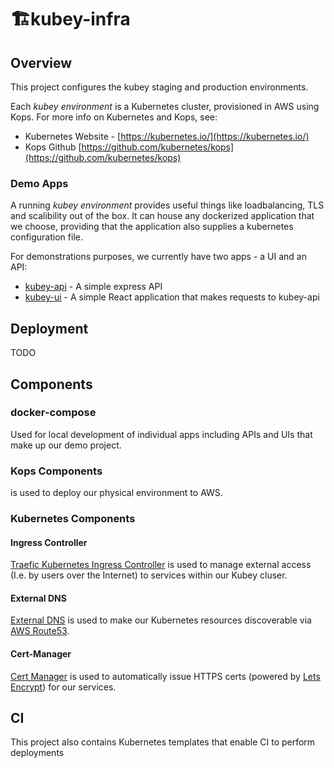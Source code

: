 # 🏗kubey-infra


## Overview
This project configures the kubey staging and production environments.

Each *kubey environment* is a Kubernetes cluster, provisioned in AWS using Kops. For more info on Kubernetes and Kops, see:
- Kubernetes Website - [https://kubernetes.io/](https://kubernetes.io/)
- Kops Github [https://github.com/kubernetes/kops](https://github.com/kubernetes/kops)

### Demo Apps
A running *kubey environment* provides useful things like loadbalancing, TLS and scalibility out of the box. It can house any dockerized application that we choose, providing that the application also supplies a kubernetes configuration file.

For demonstrations purposes, we currently have two apps - a UI and an API:
- [kubey-api](https://github.com/internetofsteve/kubey-api) - A simple express API
- [kubey-ui](https://github.com/internetofsteve/kubey-ui) - A simple React application that makes requests to kubey-api


## Deployment
TODO

## Components


### docker-compose

Used for local development of individual apps including APIs and UIs that make up our demo project.


### Kops Components

 is used to deploy our physical environment to AWS.


### Kubernetes Components

#### Ingress Controller
[Traefic Kubernetes Ingress Controller](https://docs.traefik.io/user-guide/kubernetes/) is used to manage external access (I.e. by users over the Internet) to services within our Kubey cluser.

#### External DNS
[External DNS](https://github.com/kubernetes-incubator/external-dns) is used to make our Kubernetes resources discoverable via [AWS Route53](https://aws.amazon.com/route53/).

#### Cert-Manager
[Cert Manager](https://github.com/jetstack/cert-manager) is used to automatically issue HTTPS certs (powered by [Lets Encrypt](https://letsencrypt.org/)) for our services.


## CI
This project also contains Kubernetes templates that enable CI to perform deployments







